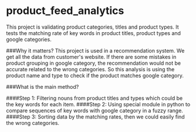 # product_feed_analytics
This project is validating product categories, titles and product types. It tests the matching rate of  key words in product titles, product types and google categories.

###Why it matters?
This project is used in a recommendation system. We get all the data from customer's website. If there are some mistakes in product grouping in google category, the recommendation would not be accurate related to the wrong categories. So this analysis is using the product name and type to check if the product matches google category.


###What is the main method?

####Step 1: 
Filtering nouns from product titles and types which could be the key words for each item. 
####Step 2:
Using special module in python to compare sequences of key words with google category in a fuzzy range. 
####Step 3: 
Sorting data by the matching rates, then we could easily find the wrong categories.

